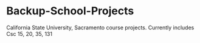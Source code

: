 # Backup-School-Projects
California State University, Sacramento course projects.
Currently includes Csc 15, 20, 35, 131
